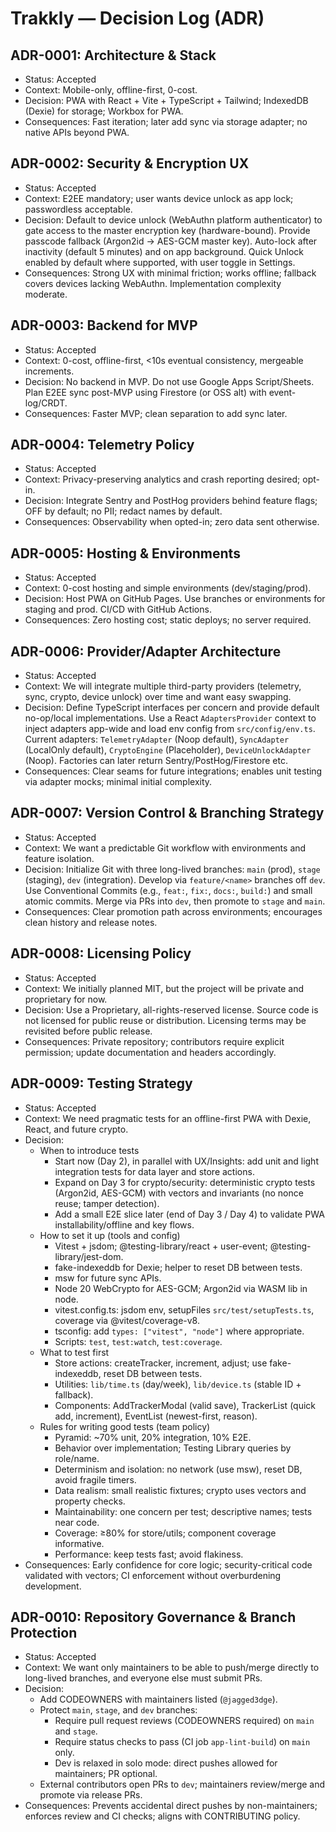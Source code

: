 # Trakkly — Decision Log (ADR)

## ADR-0001: Architecture & Stack
- Status: Accepted
- Context: Mobile-only, offline-first, 0-cost.
- Decision: PWA with React + Vite + TypeScript + Tailwind; IndexedDB (Dexie) for storage; Workbox for PWA.
- Consequences: Fast iteration; later add sync via storage adapter; no native APIs beyond PWA.

## ADR-0002: Security & Encryption UX
- Status: Accepted
- Context: E2EE mandatory; user wants device unlock as app lock; passwordless acceptable.
- Decision: Default to device unlock (WebAuthn platform authenticator) to gate access to the master encryption key (hardware-bound). Provide passcode fallback (Argon2id -> AES-GCM master key). Auto-lock after inactivity (default 5 minutes) and on app background. Quick Unlock enabled by default where supported, with user toggle in Settings.
- Consequences: Strong UX with minimal friction; works offline; fallback covers devices lacking WebAuthn. Implementation complexity moderate.

## ADR-0003: Backend for MVP
- Status: Accepted
- Context: 0-cost, offline-first, <10s eventual consistency, mergeable increments.
- Decision: No backend in MVP. Do not use Google Apps Script/Sheets. Plan E2EE sync post-MVP using Firestore (or OSS alt) with event-log/CRDT.
- Consequences: Faster MVP; clean separation to add sync later.

## ADR-0004: Telemetry Policy
- Status: Accepted
- Context: Privacy-preserving analytics and crash reporting desired; opt-in.
- Decision: Integrate Sentry and PostHog providers behind feature flags; OFF by default; no PII; redact names by default.
- Consequences: Observability when opted-in; zero data sent otherwise.

## ADR-0005: Hosting & Environments
- Status: Accepted
- Context: 0-cost hosting and simple environments (dev/staging/prod).
- Decision: Host PWA on GitHub Pages. Use branches or environments for staging and prod. CI/CD with GitHub Actions.
- Consequences: Zero hosting cost; static deploys; no server required.

## ADR-0006: Provider/Adapter Architecture
- Status: Accepted
- Context: We will integrate multiple third-party providers (telemetry, sync, crypto, device unlock) over time and want easy swapping.
- Decision: Define TypeScript interfaces per concern and provide default no-op/local implementations. Use a React `AdaptersProvider` context to inject adapters app-wide and load env config from `src/config/env.ts`. Current adapters: `TelemetryAdapter` (Noop default), `SyncAdapter` (LocalOnly default), `CryptoEngine` (Placeholder), `DeviceUnlockAdapter` (Noop). Factories can later return Sentry/PostHog/Firestore etc.
- Consequences: Clear seams for future integrations; enables unit testing via adapter mocks; minimal initial complexity.

## ADR-0007: Version Control & Branching Strategy
- Status: Accepted
- Context: We want a predictable Git workflow with environments and feature isolation.
- Decision: Initialize Git with three long-lived branches: `main` (prod), `stage` (staging), `dev` (integration). Develop via `feature/<name>` branches off `dev`. Use Conventional Commits (e.g., `feat:`, `fix:`, `docs:`, `build:`) and small atomic commits. Merge via PRs into `dev`, then promote to `stage` and `main`.
- Consequences: Clear promotion path across environments; encourages clean history and release notes.

## ADR-0008: Licensing Policy
- Status: Accepted
- Context: We initially planned MIT, but the project will be private and proprietary for now.
- Decision: Use a Proprietary, all-rights-reserved license. Source code is not licensed for public reuse or distribution. Licensing terms may be revisited before public release.
- Consequences: Private repository; contributors require explicit permission; update documentation and headers accordingly.

## ADR-0009: Testing Strategy
- Status: Accepted
- Context: We need pragmatic tests for an offline-first PWA with Dexie, React, and future crypto.
- Decision:
  - When to introduce tests
    - Start now (Day 2), in parallel with UX/Insights: add unit and light integration tests for data layer and store actions.
    - Expand on Day 3 for crypto/security: deterministic crypto tests (Argon2id, AES-GCM) with vectors and invariants (no nonce reuse; tamper detection).
    - Add a small E2E slice later (end of Day 3 / Day 4) to validate PWA installability/offline and key flows.
  - How to set it up (tools and config)
    - Vitest + jsdom; @testing-library/react + user-event; @testing-library/jest-dom.
    - fake-indexeddb for Dexie; helper to reset DB between tests.
    - msw for future sync APIs.
    - Node 20 WebCrypto for AES-GCM; Argon2id via WASM lib in node.
    - vitest.config.ts: jsdom env, setupFiles `src/test/setupTests.ts`, coverage via @vitest/coverage-v8.
    - tsconfig: add `types: ["vitest", "node"]` where appropriate.
    - Scripts: `test`, `test:watch`, `test:coverage`.
  - What to test first
    - Store actions: createTracker, increment, adjust; use fake-indexeddb, reset DB between tests.
    - Utilities: `lib/time.ts` (day/week), `lib/device.ts` (stable ID + fallback).
    - Components: AddTrackerModal (valid save), TrackerList (quick add, increment), EventList (newest-first, reason).
  - Rules for writing good tests (team policy)
    - Pyramid: ~70% unit, 20% integration, 10% E2E.
    - Behavior over implementation; Testing Library queries by role/name.
    - Determinism and isolation: no network (use msw), reset DB, avoid fragile timers.
    - Data realism: small realistic fixtures; crypto uses vectors and property checks.
    - Maintainability: one concern per test; descriptive names; tests near code.
    - Coverage: ≥80% for store/utils; component coverage informative.
    - Performance: keep tests fast; avoid flakiness.
- Consequences: Early confidence for core logic; security-critical code validated with vectors; CI enforcement without overburdening development.

## ADR-0010: Repository Governance & Branch Protection
- Status: Accepted
- Context: We want only maintainers to be able to push/merge directly to long-lived branches, and everyone else must submit PRs.
- Decision:
  - Add CODEOWNERS with maintainers listed (`@jagged3dge`).
  - Protect `main`, `stage`, and `dev` branches:
    - Require pull request reviews (CODEOWNERS required) on `main` and `stage`.
    - Require status checks to pass (CI job `app-lint-build`) on `main` only.
    - Dev is relaxed in solo mode: direct pushes allowed for maintainers; PR optional.
  - External contributors open PRs to `dev`; maintainers review/merge and promote via release PRs.
- Consequences: Prevents accidental direct pushes by non-maintainers; enforces review and CI checks; aligns with CONTRIBUTING policy.
